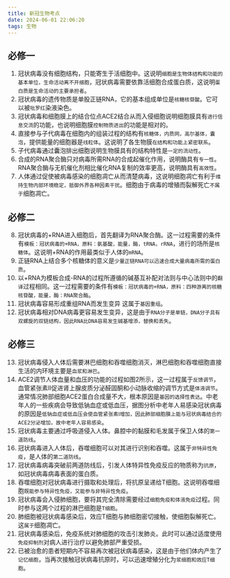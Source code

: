 ```yaml
---
title: 新冠生物考点
date: 2024-06-01 22:06:20
tags: 生物
---
```


## 必修一

1. 冠状病毒没有细胞结构，只能寄生于活细胞中。这说明`细胞是生物体结构和功能的基本单位，生命活动离不开细胞`，冠状病毒需要依靠活细胞合成蛋白质，这说明`蛋白质是生命活动的主要承担者`。
2. 冠状病毒的遗传物质是单股正链RNA，它的基本组成单位是`核糖核苷酸`。它可以被`吡罗红`染液染色。
3. 冠状病毒和细胞膜上的结合位点ACE2结合从而入侵细胞说明细胞膜具有`进行信息交流`的功能，也说明细胞膜`控制物质进出`的功能是相对的。
4. 直接参与子代病毒在细胞内的组装过程的结构有`核糖体，内质网，高尔基体，囊泡`，提供能量的细胞器是`线粒体`。这说明了各生物膜`在结构和功能上紧密联系`。
5. 子代病毒通过囊泡排出细胞说明生物膜具有的结构特性是`一定的流动性`。
6. 合成的RNA聚合酶只对病毒所需RNA的合成起催化作用，说明酶具有`专一性`。RNA聚合酶与无机催化剂相比催化RNA复制的效率更高，说明酶具有`高效性`。
7. 人体通过促使被病毒感染的细胞凋亡从而清楚病毒，这说明细胞凋亡有利于`维持生物内部环境稳定，抵御外界各种因素干扰`。细胞由于病毒的增殖而裂解死亡`不属于`细胞凋亡。

## 必修二

8. 冠状病毒的+RNA进入细胞后，首先翻译为RNA聚合酶。这一过程需要的条件有`模板：冠状病毒的+RNA，原料：氨基酸，能量，酶，tRNA，rRNA`，进行的场所是`核糖体`。这说明+RNA的作用最类似于人体的`mRNA`。
9. 正链RNA上结合多个核糖体的意义是`少量正链RNA可以迅速合成大量病毒所需的蛋白质`。
10. 以+RNA为模板合成-RNA的过程所遵循的碱基互补配对法则与中心法则中的`翻译`过程相同。这一过程需要的条件有`模板：冠状病毒的+RNA，原料：四种游离的核糖核苷酸，能量，酶：RNA聚合酶`。
11. 冠状病毒容易形成重组RNA而发生变异 这属于`基因重组`。
12. 冠状病毒相对DNA病毒更容易发生变异，这是由于`RNA分子是单链，DNA分子具有双螺旋的双链结构，因此RNA比DNA容易发生碱基增添，替换和丢失`。

## 必修三

13. 冠状病毒侵入人体后需要淋巴细胞和吞噬细胞消灭，淋巴细胞和吞噬细胞直接生活的内环境主要是`血浆和淋巴`。
14. ACE2调节人体血量和血压的功能的过程如图2所示，这一过程属于`反馈调节`，血管紧张素Ⅱ促进肾上腺皮质分泌醛固酮和小动脉收缩的调节方式是`体液调节`。通常情况肺部细胞ACE2蛋白合成量不大，根本原因是`基因的选择性表达`。中老年人的一些疾病会导致低钠血症或低血压，据图分析中老年人易感染冠状病毒的原因是`低钠血症或低血压会使血管紧张素Ⅰ增加，因此肺部细胞膜上能与冠状病毒结合的ACE2分泌增加，故中老年人容易感染`。
15. 冠状病毒主要通过呼吸道侵入人体。鼻腔中的黏膜和毛发属于保卫人体的`第一道防线`。
16. 冠状病毒进入人体后，吞噬细胞可以对其进行识别和吞噬。这属于`非特异性免疫`，是人体的`第二道防线`。
17. 冠状病毒病毒突破前两道防线后，引发人体特异性免疫反应的物质称为`抗原`，如冠状病毒病毒表面的蛋白质。
18. 吞噬细胞对冠状病毒进行摄取和处理后，将抗原呈递给T细胞。这说明吞噬细胞`既能参与特异性免疫，又能参与非特异性免疫`。
19. 冠状病毒会入侵肺细胞，要将其完全清除需要经过`细胞免疫和体液免疫`过程。同时参与这两个过程的淋巴细胞是`T细胞`。
20. 肺细胞被冠状病毒感染后，效应T细胞与肺细胞密切接触，使细胞裂解死亡。这`属于`细胞凋亡。
21. 冠状病毒感染后，免疫系统对肺细胞的攻击引发肺炎。此时可以通过适度使用`免疫抑制剂`对病人进行治疗以避免肺部严重受损。
22. 已被治愈的患者短期内不容易再次被冠状病毒感染，这是由于他们体内产生了`记忆细胞`，当再次接触冠状病毒抗原时，可以迅速增殖分化为`浆细胞和效应T细胞`。